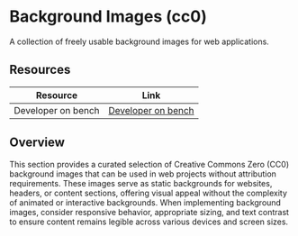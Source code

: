 # Background Images (cc0)

A collection of freely usable background images for web applications.

## Resources

| Resource | Link |
|---|---|
| Developer on bench | [Developer on bench](https://pixabay.com/photos/work-workaholic-writer-programmer-1627703/) |

## Overview

This section provides a curated selection of Creative Commons Zero (CC0) background images that can be used in web projects without attribution requirements. These images serve as static backgrounds for websites, headers, or content sections, offering visual appeal without the complexity of animated or interactive backgrounds. When implementing background images, consider responsive behavior, appropriate sizing, and text contrast to ensure content remains legible across various devices and screen sizes. 